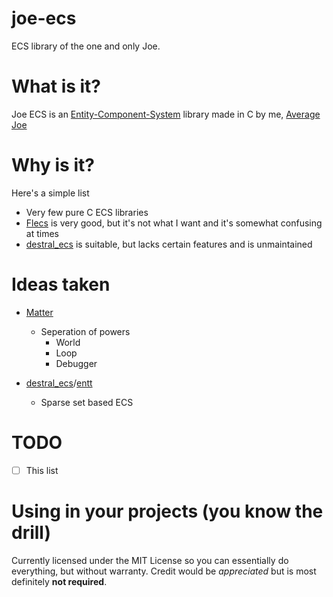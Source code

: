 # joe-ecs
ECS library of the one and only Joe.

# What is it?
Joe ECS is an [Entity-Component-System](https://wikipedia.org/wiki/Entity_component_system) library made in C by me, [Average Joe](https://github.com/BoilerplateJoe/)

# Why is it?
Here's a simple list
- Very few pure C ECS libraries
- [Flecs](https://github.com/SanderMertens/flecs) is very good, but it's not what I want and it's somewhat confusing at times
- [destral_ecs](https://github.com/roig/destral_ecs) is suitable, but lacks certain features and is unmaintained

# Ideas taken
- [Matter](https://github.com/evaera/matter)
     - Seperation of powers
	      - World
		  - Loop
		  - Debugger

- [destral_ecs](https://github.com/roig/destral_ecs)/[entt](https://github.com/skypjack/entt)
     - Sparse set based ECS

# TODO
- [ ] This list

# Using in your projects (you know the drill)
Currently licensed under the MIT License so you can essentially do everything, but without warranty. Credit would be *appreciated* but is most definitely **not required**.
